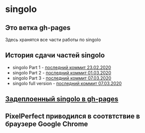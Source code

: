 # singolo

## Это ветка gh-pages

Здесь хранятся все части работы по singolo

## История сдачи частей singolo

- singolo Part 1 - [последний коммит 23.02.2020](https://github.com/NikitaMigushev/singolo/commit/494265bf7a8cf4ce3ab9b0c4e6c9cb3b560f6b82)
- singolo Part 2 - [последний коммит 01.03.2020](https://github.com/NikitaMigushev/singolo/commit/6be7c08ad1cc8984f94db9e884138082ed25da7d)
- singolo Part 3 - [последний коммит 07.03.2020](https://github.com/NikitaMigushev/singolo/commits?author=NikitaMigushev)
- singolo full version - [последний коммит 07.03.2020](https://github.com/NikitaMigushev/singolo/commit/21794a410260c3a9d034c2e7d51c3fc9e7ae2cc3)

## [Задеплоенный singolo в gh-pages](https://nikitamigushev.github.io/singolo/index.html)

## PixelPerfect приводился в соотвтствие в браузере Google Chrome
